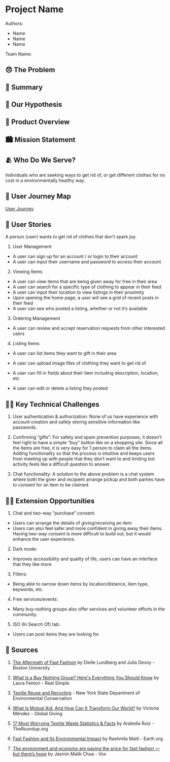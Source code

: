 <!-- Replace with your project name and delete me -->

# Project Name

Authors:

<!-- Replace Name with your names -->

- Name
- Name
- Name

Team Name:

## 😞 The Problem

<!-- content goes below -->

<!-- content goes above -->

## 📝 Summary

<!-- content goes below -->

<!-- content goes above -->

## 🤔 Our Hypothesis

<!-- content goes below -->

<!-- content goes above -->

## 📱 Product Overview

<!-- content goes below -->

<!-- content goes above -->

## 🏙️ Mission Statement

<!-- content goes below -->

<!-- content goes above -->

## 🫂 Who Do We Serve?

<!-- content goes below -->

Individuals who are seeking ways to get rid of, or get different clothes for no cost in a environmentally healthy way.

<!-- content goes above -->

## 🧳 User Journey Map

<!-- content goes below -->

[User Journey](https://docs.google.com/presentation/d/13BPpPMuDVlJDWCcoC0ArvsYWzlVcWXabGP9_O3BypVY/edit#slide=id.p)

<!-- content goes above -->

## 👥 User Stories

<!-- content goes below -->

A person (user) wants to get rid of clothes that don’t spark joy.

1.  User Management

- A user can sign up for an account / or login to their account
- A user can input their username and password to access their account

2.  Viewing Items

- A user can view items that are being given away for free in their area
- A user can search for a specific type of clothing to appear in their feed
- A user can input their location to view listings in their proximity
- Upon opening the home page, a user will see a grid of recent posts in their feed
- A user can see who posted a listing, whether or not it’s available

3.  Ordering Management

- A user can review and accept reservation requests from other interested users

4.  Listing Items

- A user can list items they want to gift in their area
- A user can upload image files of clothing they want to get rid of
- A user can fill in fields about their item including description, location, etc
- A user can edit or delete a listing they posted

   <!-- content goes above -->

## 🧗‍♂️ Key Technical Challenges

<!-- content goes below -->

1. User authentication & authorization:
   None of us have experience with account creation and safely storing sensitive information like passwords.

2. Confirming “gifts”:
   For safety and spam prevention purposes, it doesn’t feel right to have a simple “buy” button like on a shopping site. Since all the items are free, it is very easy for 1 person to claim all the items. Adding functionality so that the process is intuitive and keeps users from meeting up with people that they don’t want to and limiting bot activity feels like a difficult question to answer.

3. Chat functionality:
   A solution to the above problem is a chat system where both the giver and recipient arrange pickup and both parties have to consent for an item to be claimed.

<!-- content goes above -->

## 🏋🏽 Extension Opportunities

<!-- content goes below -->

1. Chat and two-way “purchase” consent:

- Users can arrange the details of giving/receiving an item.
- Users can also feel safer and more confident in giving away their items. Having two-way consent is more difficult to build out, but it would enhance the user experience.

2. Dark mode:

- Improves accessibility and quality of life, users can have an interface that they like more

3. Filters:

- Being able to narrow down items by location/distance, item type, keywords, etc.

4. Free services/events:

- Many buy-nothing groups also offer services and volunteer efforts in the community.

5. ISO (In Search Of) tab:

- Users can post items they are looking for
<!-- content goes above -->

## 📒 Sources

<!-- content goes below -->

1. [The Aftermath of Fast Fashion](https://www.bu.edu/sph/news/articles/2022/the-aftermath-of-fast-fashion-how-discarded-clothes-impact-public-health-and-the-environment/) by Dielle Lundberg and Julia Devoy - Boston University

2. [What Is a Buy Nothing Group? Here's Everything You Should Know](https://www.realsimple.com/home-organizing/green-living/buy-nothing-groups) by Laura Fenton - Real Simple

3. [Textile Reuse and Recycling](https://dec.ny.gov/environmental-protection/recycling-composting/more-things-you-can-recycle/textile-reuse-recycling#:~:text=While%20we%20recycle%20around%2015,%2C%20environmental%2C%20and%20economic%20benefits) - New York State Department of Environmental Conservation

4. [What Is Mutual Aid, And How Can It Transform Our World?](https://www.globalgiving.org/learn/what-is-mutual-aid) by Victoria Méndez - Global Giving

5. [17 Most Worrying Textile Waste Statistics & Facts](https://theroundup.org/textile-waste-statistics/) by Arabella Ruiz - TheRoundup.org

6. [Fast Fashion and Its Environmental Impact](https://earth.org/fast-fashions-detrimental-effect-on-the-environment/#:~:text=The%20Dark%20Side%20of%20Fast%20Fashion&text=It%20dries%20up%20water%20sources,of%2050%20billion%20plastic%20bottles) by Rashmila Maiti - Earth.org

7. [The environment and economy are paying the price for fast fashion — but there’s hope](https://www.vox.com/2019/9/12/20860620/fast-fashion-zara-hm-forever-21-boohoo-environment-cost) by Jasmin Malik Chua - Vox
<!-- content goes above -->
